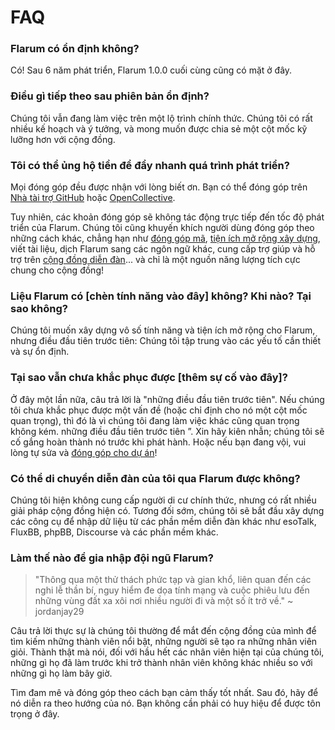 # FAQ

### Flarum có ổn định không?

Có! Sau 6 năm phát triển, Flarum 1.0.0 cuối cùng cũng có mặt ở đây.

### Điều gì tiếp theo sau phiên bản ổn định?

Chúng tôi vẫn đang làm việc trên một lộ trình chính thức. Chúng tôi có rất nhiều kế hoạch và ý tưởng, và mong muốn được chia sẻ một cột mốc kỹ lưỡng hơn với cộng đồng.

### Tôi có thể ủng hộ tiền để đẩy nhanh quá trình phát triển?

Mọi đóng góp đều được nhận với lòng biết ơn. Bạn có thể đóng góp trên [Nhà tài trợ GitHub](https://github.com/sponsors/flarum) hoặc [OpenCollective](https://opencollective.com/flarum).

Tuy nhiên, các khoản đóng góp sẽ không tác động trực tiếp đến tốc độ phát triển của Flarum. Chúng tôi cũng khuyến khích người dùng đóng góp theo những cách khác, chẳng hạn như [đóng góp mã](contributing.md), [tiện ích mở rộng xây dựng](/extend/README.md), viết tài liệu, dịch Flarum sang các ngôn ngữ khác, cung cấp trợ giúp và hỗ trợ trên [cộng đồng diễn đàn](https://discuss.flarum.org/)... và chỉ là một nguồn năng lượng tích cực chung cho cộng đồng!

### Liệu Flarum có [chèn tính năng vào đây] không? Khi nào? Tại sao không?

Chúng tôi muốn xây dựng vô số tính năng và tiện ích mở rộng cho Flarum, nhưng điều đầu tiên trước tiên: Chúng tôi tập trung vào các yếu tố cần thiết và sự ổn định.

### Tại sao vẫn chưa khắc phục được [thêm sự cố vào đây]?

Ở đây một lần nữa, câu trả lời là "những điều đầu tiên trước tiên". Nếu chúng tôi chưa khắc phục được một vấn đề (hoặc chỉ định cho nó một cột mốc quan trọng), thì đó là vì chúng tôi đang làm việc khác cũng quan trọng không kém. những điều đầu tiên trước tiên ”. Xin hãy kiên nhẫn; chúng tôi sẽ cố gắng hoàn thành nó trước khi phát hành. Hoặc nếu bạn đang vội, vui lòng tự sửa và [đóng góp cho dự án](contributing.md)!

### Có thể di chuyển diễn đàn của tôi qua Flarum được không?

Chúng tôi hiện không cung cấp người di cư chính thức, nhưng có rất nhiều giải pháp cộng đồng hiện có. Tương đối sớm, chúng tôi sẽ bắt đầu xây dựng các công cụ để nhập dữ liệu từ các phần mềm diễn đàn khác như esoTalk, FluxBB, phpBB, Discourse và các phần mềm khác.

### Làm thế nào để gia nhập đội ngũ Flarum?

> "Thông qua một thử thách phức tạp và gian khổ, liên quan đến các nghi lễ thần bí, nguy hiểm đe dọa tính mạng và cuộc phiêu lưu đến những vùng đất xa xôi nơi nhiều người đi và một số ít trở về." ~ jordanjay29

Câu trả lời thực sự là chúng tôi thường để mắt đến cộng đồng của mình để tìm kiếm những thành viên nổi bật, những người sẽ tạo ra những nhân viên giỏi. Thành thật mà nói, đối với hầu hết các nhân viên hiện tại của chúng tôi, những gì họ đã làm trước khi trở thành nhân viên không khác nhiều so với những gì họ làm bây giờ.

Tìm đam mê và đóng góp theo cách bạn cảm thấy tốt nhất. Sau đó, hãy để nó diễn ra theo hướng của nó. Bạn không cần phải có huy hiệu để được tôn trọng ở đây.